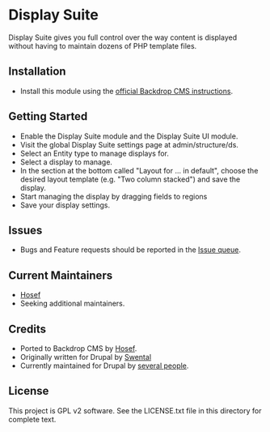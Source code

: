 Display Suite
======================

Display Suite gives you full control over the way content is displayed without
having to maintain dozens of PHP template files.

Installation
------------

- Install this module using the [official Backdrop CMS instructions](https://backdropcms.org/guide/modules).

Getting Started
---------------

- Enable the Display Suite module and the Display Suite UI module.
- Visit the global Display Suite settings page at admin/structure/ds.
- Select an Entity type to manage displays for.
- Select a display to manage.
- In the section at the bottom called "Layout for ... in default", choose the
    desired layout template (e.g. "Two column stacked") and save the display.
- Start managing the display by dragging fields to regions
- Save your display settings.

Issues
------

- Bugs and Feature requests should be reported in the [Issue queue](https://github.com/backdrop-contrib/ds/issues).

Current Maintainers
-------------------

- [Hosef](https://github.com/hosef)
- Seeking additional maintainers.

Credits
-------

- Ported to Backdrop CMS by [Hosef](https://github.com/hosef/).
- Originally written for Drupal by [Swental](https://www.drupal.org/u/swentel)
- Currently maintained for Drupal by [several people](https://git.drupalcode.org/project/ds/-/project_members). 

License
-------

This project is GPL v2 software. See the LICENSE.txt file in this directory for
complete text.
